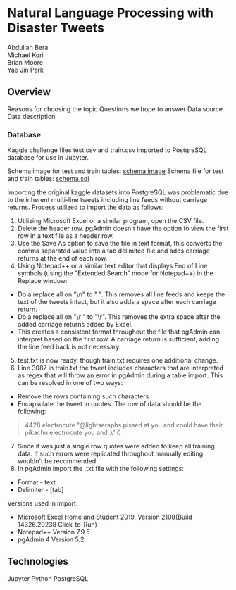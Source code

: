 # Natural Language Processing with Disaster Tweets
Abdullah Bera\
Michael Kori\
Brian Moore\
Yae Jin Park

## Overview
Reasons for choosing the topic
Questions we hope to answer
Data source
Data description

### Database

Kaggle challenge files test.csv and train.csv imported to PostgreSQL database for use in Jupyter. 

Schema image for test and train tables: [schema image](resources/schema.png)
Schema file for test and train tables: [schema.sql](resources/schema.sql)

Importing the original kaggle datasets into PostgreSQL was problematic due to the inherent multi-line tweets including line feeds without carriage returns. Process utilized to import the data as follows:
1. Utilizing Microsoft Excel or a similar program, open the CSV file.
2. Delete the header row. pgAdmin doesn't have the option to view the first row in a text file as a header row.
3. Use the Save As option to save the file in text format, this converts the comma separated value into a tab delimited file and adds carriage returns at the end of each row.
4. Using Notepad++ or a similar text editor that displays End of Line symbols (using the "Extended Search" mode for Notepad++) in the Replace window:
  - Do a replace all on "\n" to " ". This removes all line feeds and keeps the text of the tweets intact, but it also adds a space after each carriage return.
  - Do a replace all on "\r " to "\r". This removes the extra space after the added carriage returns added by Excel.
  - This creates a consistent format throughout the file that pgAdmin can interpret based on the first row. A carriage return is sufficient, adding the line feed back is not necessary.
5. test.txt is now ready, though train.txt requires one additional change.
6. Line 3087 in train.txt the tweet includes characters that are interpreted as regex that will throw an error in pgAdmin during a table import. This can be resolved in one of two ways:
  - Remove the rows containing such characters.
  - Encapsulate the tweet in quotes. The row of data should be the following:
  > 4428	electrocute		"@lightseraphs pissed at you and could have their pikachu electrocute you and :\\\"	0
7. Since it was just a single row quotes were added to keep all training data. If such errors were replicated throughout manually editing wouldn't be recommended.
8. In pgAdmin import the .txt file with the following settings:
  - Format - text
  - Delimiter - [tab]

Versions used in import:
 - Microsoft Excel Home and Student 2019, Version 2108(Build 14326.20238 Click-to-Run)
 - Notepad++ Version 7.9.5
 - pgAdmin 4 Version 5.2

## Technologies
Jupyter
Python
PostgreSQL
